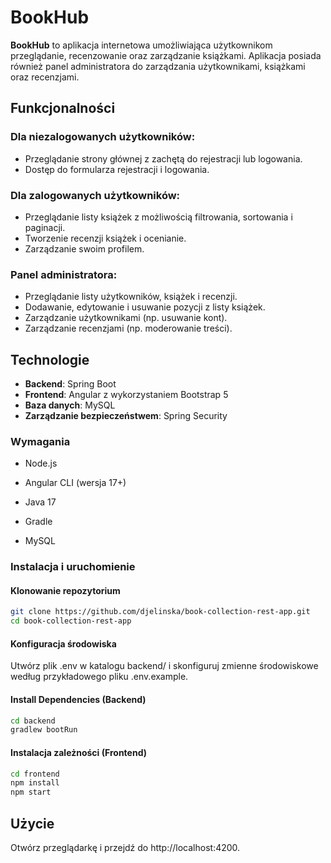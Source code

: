 # BookHub

**BookHub** to aplikacja internetowa umożliwiająca użytkownikom przeglądanie, recenzowanie oraz zarządzanie książkami. Aplikacja posiada również panel administratora do zarządzania użytkownikami, książkami oraz recenzjami.

## Funkcjonalności

### Dla niezalogowanych użytkowników:

- Przeglądanie strony głównej z zachętą do rejestracji lub logowania.
- Dostęp do formularza rejestracji i logowania.

### Dla zalogowanych użytkowników:

- Przeglądanie listy książek z możliwością filtrowania, sortowania i paginacji.
- Tworzenie recenzji książek i ocenianie.
- Zarządzanie swoim profilem.

### Panel administratora:

- Przeglądanie listy użytkowników, książek i recenzji.
- Dodawanie, edytowanie i usuwanie pozycji z listy książek.
- Zarządzanie użytkownikami (np. usuwanie kont).
- Zarządzanie recenzjami (np. moderowanie treści).

## Technologie

- **Backend**: Spring Boot
- **Frontend**: Angular z wykorzystaniem Bootstrap 5
- **Baza danych**: MySQL
- **Zarządzanie bezpieczeństwem**: Spring Security

### Wymagania

- Node.js

- Angular CLI (wersja 17+)

- Java 17

- Gradle

- MySQL

### Instalacja i uruchomienie

#### Klonowanie repozytorium

```sh
git clone https://github.com/djelinska/book-collection-rest-app.git
cd book-collection-rest-app
```

#### Konfiguracja środowiska

Utwórz plik .env w katalogu backend/ i skonfiguruj zmienne środowiskowe według przykładowego pliku .env.example.

#### Install Dependencies (Backend)

```sh
cd backend
gradlew bootRun
```

#### Instalacja zależności (Frontend)

```sh
cd frontend
npm install
npm start
```

## Użycie

Otwórz przeglądarkę i przejdź do http://localhost:4200.
